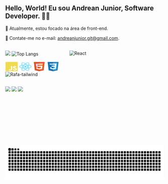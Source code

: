 ## Hello, World! Eu sou Andrean Junior, Software Developer. ✌🏽


 🚀 Atualmente, estou focado na área de front-end.

 📧 Contate-me no e-mail: andreanjunior.git@gmail.com.
 

<div style="display: inline_block"><br>

 <img  src="https://github-readme-stats.vercel.app/api?username=andreanjunior&show_icons=true&hide=contribs,prs&theme=shadow_blue" style="width: 50%;"/>
  <img src="https://github-readme-stats.vercel.app/api/top-langs/?username=andreanjunior&layout=compact&theme=shadow_blue" alt="Top Langs" style="width: 50%;" />
    <img align="right" alt="React" src="https://cdn.discordapp.com/attachments/1014170850834006096/1276529229978406942/143a90ed417324ed052b981c2b7ee4878c8e1506_hq.gif?ex=66c9dbfd&is=66c88a7d&hm=f94f338c554c84a170b7fb87709a011072586deccd0ba6cd049fa3a0d3eb0ea2" width="300" height="300" >
</div>

<div style="display: inline_block"><br>
 <img align="center" alt="Rafa-Js" height="30" width="40" src="https://raw.githubusercontent.com/devicons/devicon/master/icons/javascript/javascript-plain.svg">
  <img align="center" alt="Rafa-React" height="30" width="40" src="https://raw.githubusercontent.com/devicons/devicon/master/icons/react/react-original.svg">
   <img align="center" alt="Rafa-HTML" height="30" width="40" src="https://raw.githubusercontent.com/devicons/devicon/master/icons/html5/html5-original.svg">
  <img align="center" alt="Rafa-CSS" height="30" width="40" src="https://raw.githubusercontent.com/devicons/devicon/master/icons/css3/css3-original.svg">
  <img align="center" alt="Rafa-tailwind" height="30" width="40" src="https://cdn.jsdelivr.net/gh/devicons/devicon@latest/icons/tailwindcss/tailwindcss-original.svg">
</div>
   
          
  
  ##

  <div>
     <a href="https://discord.gg/junior_andrean_89807" target="_blank"><img src="https://img.shields.io/badge/Discord-7289DA?style=for-the-badge&logo=discord&logoColor=white" target="_blank"></a> 
  <a href = "mailto:andreanjunior.git@gmail.com"><img src="https://img.shields.io/badge/-Gmail-%23333?style=for-the-badge&logo=gmail&logoColor=white" target="_blank"></a>
  <a href="https:/www.linkedin.com/in/andrean-jr1997" target="_blank"><img src="https://img.shields.io/badge/-LinkedIn-%230077B5?style=for-the-badge&logo=linkedin&logoColor=white" target="_blank"></a> 

  <picture>
  <source media="(prefers-color-scheme: dark)" srcset="https://raw.githubusercontent.com/andreanjunior/andreanjunior/output/github-contribution-grid-snake-dark.svg">
  <source media="(prefers-color-scheme: light)" srcset="https://raw.githubusercontent.com/andreanjunior/andreanjunior/output/github-contribution-grid-snake.svg">
  <img alt="github contribution grid snake animation" src="https://raw.githubusercontent.com/andreanjunior/andreanjunior/output/github-contribution-grid-snake.svg">
</picture>

  </div>
          
          
